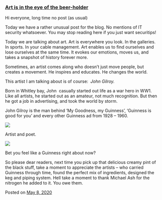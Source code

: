 
### [Art is in the eye of the beer-holder](https://fazthebro.com/2020/09/17/art-is-in-the-eye-of-the-beer-holder/)

Hi everyone, long time no post (as usual)

Today we have a rather unusual post for the blog. No mentions of IT security whatsoever. You may stop reading here if you just want securitips!

Today we are talking about art. Art is everywhere you look. In the galleries. In sports. In your cable management. Art enables us to find ourselves and lose ourselves at the same time. It evokes our emotions, moves us, and takes a snapshot of history forever more.

Sometimes, an artist comes along who doesn’t just move people, but creates a movement. He inspires and educates. He changes the world.

This artist I am talking about is of course:  _John Gilroy._

Born in Whitley bay, John  casually started out life as a war hero in WW1. Like all artists, he started out as an amateur, not much recognition. But then he got a job in advertising, and took the world by storm.

John Gilroy is the man behind ‘My Goodness, my Guinness’, ‘Guinness is good for you’ and every other Guinness ad from 1928 – 1960.

![](https://farm9.staticflickr.com/8692/16644026317_85c1b29039_o.jpg)

Artist and poet.

![](https://i.pinimg.com/originals/3f/f3/4e/3ff34e9ec571a3b53565b1ab9b820956.jpg)

Bet you feel like a Guinness right about now?

So please dear readers, next time you pick up that delicious creamy pint of the black stuff, take a moment to appreciate the artists – who carried Guinness through time, found the perfect mix of ingredients, designed the keg and piping system. Hell take a moment to thank Michael Ash for the nitrogen he added to it. You owe them.

Posted on [May 8, 2020](https://fazthebro.com/2020/05/08/we-have-a-new-section-on-the-blog/)
